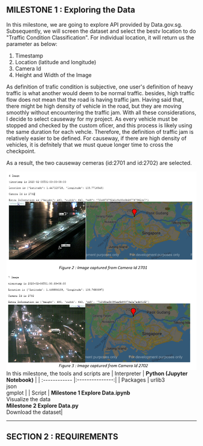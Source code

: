 ## MILESTONE 1 : Exploring the Data

In this milestone, we are going to explore API provided by Data.gov.sg. Subsequently, we will screen the dataset and select the bestv location to do "Traffic Condition Classification". For individual location, it will return us the parameter as below:

1) Timestamp
2) Location (latitude and longitude)
3) Camera Id
4) Height and Width of the Image

As definition of trafic condition is subjective, one user's definition of heavy traffic is what another would deem to be normal traffic. besides, high traffic flow does not mean that the road is having traffic jam. Having said that, there might be high density of vehicle in the road, but they are moving smoothly without encountering the traffic jam. With all these considerations, I decide to select causeway for my project. As every vehicle must be stopped and checked by the custom oficer, and this process is likely using the same duration for each vehcle. Therefore, the definition of traffic jam is relatively easier to be defined. For causeway, if there are high density of vehicles, it is defnitely that we must queue longer time to cross the checkpoint.

As a result, the two causeway cemeras (id:2701 and id:2702) are selected.

<img src="Image/Image1.png"
     style="float: left; margin-right: 0px;" />


<img src="Image/Image2.png"
     style="float: left; margin-right: 0px;" />

In this milestone, the tools and scripts are
| Interpreter | **Python (Jupyter Notebook)**  |
| :------------ |:---------------:|
| Packages | urlib3<br>json<br>gmplot |
| Script | **Milestone 1 Explore Data.ipynb**<br> Visualize the data <br> **Milestone 2 Explore Data.py** <br> Download the dataset|

---
## SECTION 2 : REQUIREMENTS
